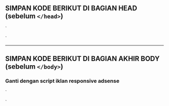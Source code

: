 ## SIMPAN KODE BERIKUT DI BAGIAN HEAD (sebelum `</head>`)

`
<style id="css">
    #madContainer {
      transition: 0.3s ease-in-out;
      bottom: -500px;
      font-family: sans-serif;
      left: 0;
      margin-bottom: 2em;
      pointer-events: none;
      position: fixed;
      text-align: center;
      width: 100%;
      z-index: 99;
    }

    #madContainer.up {
      bottom: 0;
    }

    #madContainer::before {
      background: #474e68;
      color: #fff;
      content: "ADVERTISEMENT";
      font-size: 11px;
      letter-spacing: 4px;
      line-height: 24px;
      position: absolute;
      text-shadow: 0 0 5px #000;
      width: 728px;
      z-index: 999;
    }

    #madAds {
      background: #fff;
      box-shadow: 0 0 0 5px #fff, 0 0 0 7px #000;
      cursor: pointer;
      display: inline-block;
      min-width: 728px;
      padding-top: 25px;
      pointer-events: auto;
      position: relative;
      height: 116px;
    }

    #madAds::before {
      background: #474e6820;
      content: "";
      display: block;
      position: absolute;
      width: 100%;
      min-height: 90px;
    }

    #madButton {
      background: linear-gradient(90deg, #461111 32%, #da0037 32%, #da0037 100%);
      border: 2px solid #f1efdc;
      font-size: 12px;
      left: 70%;
      outline: #474e68 solid 2px;
      padding: 2px 4px;
      pointer-events: none;
      position: absolute;
      top: -35%;
      z-index: 9;
      transition: 0.5s ease-in-out;
    }

    #madButton.down {
      top: 48%;
    }

    #madButton::before {
      background: #f1f6f9;
      color: #474e68;
      content: "X";
      font-weight: 700;
      padding: 0.25px 3px 0 2.5px;
    }

    #madButton::after {
      color: #f1efdc;
      content: "TUTUP IKLAN";
      margin-left: 9px;
    }

    @media (max-width: 500px) {
      #madContainer {
        margin-bottom: 5px;
      }

      #madContainer::before,
      #madAds {
        min-width: 100%;
        width: 100%;
      }

      #madButton {
        left: 70%;
      }

      .mobile-ads {
        display: block;
      }

      .desk-ads {
        display: none;
      }
    }

    #madBackground {
      position: absolute;
      top: 0;
      left: 0;
      height: 100%;
      width: 100%;
      background-color: #000;
      opacity: 90%;
    }

    #madNote {
      width: 99%;
      text-align: center;
      padding: 2px;
      font-size: small;
      background: #e15c0c;
      color: #fff;
    }

  </style>
`

---

## SIMPAN KODE BERIKUT DI BAGIAN AKHIR BODY (sebelum `</body>`)

### Ganti <!--KODE-IKLAN-RESPONSIVE--> dengan script iklan responsive adsense

`
  <script src="https://cdnjs.cloudflare.com/ajax/libs/jquery/3.6.3/jquery.min.js"
    integrity="sha512-STof4xm1wgkfm7heWqFJVn58Hm3EtS31XFaagaa8VMReCXAkQnJZ+jEy8PCC/iT18dFy95WcExNHFTqLyp72eQ=="
    crossorigin="anonymous" referrerpolicy="no-referrer"></script>
  <div id="madBackground" style="visibility: hidden;"></div>
  <div id="madContainer" style="display: block;">
    <div id="madAds">
      <div id="madButton"></div>
      <center>
      <!--KODE-IKLAN-RESPONSIVE-->
      </center>
      <div id="madNote">
        TUTUP IKLAN UNTUK LANJUT BACA
      </div>
    </div>
  </div>
  <script>
    var madcookies = localStorage.getItem('madjejak');
    if (!madcookies) {
      setTimeout(function () {
        !function (o) { var n = o("body").find("#madContainer"); n.bind("contextmenu", function (o) { return !1 }), o(document).mouseleave(function () { n.css("opacity", 0) }), o(document).mouseenter(function () { n.css("opacity", 1) }), o("html, body").css({ overflow: "hidden", height: "100%" }), setTimeout(function () { n.addClass("up") }, 1e3); var t = ""; n.hover(function () { t = o("#css").html().replace("padding:2px 4px;position:absolute;top:-26%;", "padding:2px 4px;position:absolute;top:-26%;pointer-events:none;"), o("#css").html(t) }, function () { t = o("#css").html().replace("padding:2px 4px;position:absolute;top:-26%;pointer-events:none;", "padding:2px 4px;position:absolute;top:-26%;"), o("#css").html(t) }), setTimeout(function () { o("html, body").css({ overflow: "auto", height: "auto" }) }, 2e3), setTimeout(function () { o("body").find("#madButton").addClass("down") }, 2e3) }(window.jQuery);
        scrollTop = window.pageYOffset || document.documentElement.scrollTop;
        scrollLeft = window.pageXOffset || document.documentElement.scrollLeft,
          window.onscroll = function () {
            window.scrollTo(scrollLeft, scrollTop);
          };
        document.getElementById("madBackground").style.visibility = "visible";
        localStorage.setItem('madjejak', 'true');
      }, 3000);
    } else {
      document.getElementById("madContainer").style.display = "none";
    }
  </script>
`
